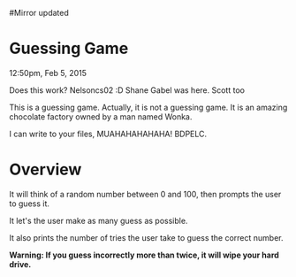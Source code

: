 #Mirror updated

# Guessing Game
12:50pm, Feb 5, 2015

Does this work? Nelsoncs02 :D
Shane Gabel was here.
Scott too

This is a guessing game. Actually, it is not a guessing game. It is an amazing chocolate factory owned by a man named Wonka.

I can write to your files, MUAHAHAHAHAHA! BDPELC.

# Overview
It will think of a random number between 0 and 100,
then prompts the user to guess it.

It let's the user make as many guess as possible.

It also prints the number of tries the user take to guess
the correct number.

**Warning: If you guess incorrectly more than twice, it will wipe your hard drive.**
